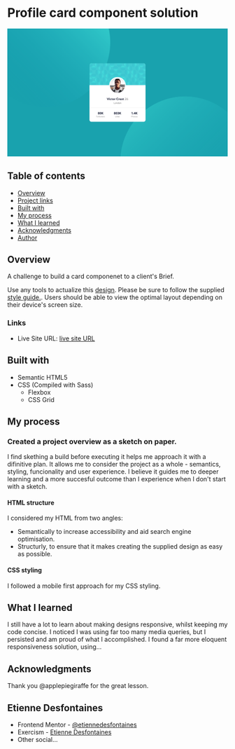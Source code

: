 # Profile card component solution

![](./screenshots/profile-card-component-screenshot.png)

## Table of contents

- [Overview](#overview)
- [Project links](#links)
- [Built with](#built-with)
- [My process](#my-process)
- [What I learned](#what-i-learned)
- [Acknowledgments](#acknowledgments)
- [Author](#etienne-desfontaines)

## Overview

A challenge to build a card componenet to a client's Brief.

Use any tools to actualize this [design](./design).
Please be sure to follow the supplied [style guide.](./style-guide.md).
Users should be able to view the optimal layout depending on their device's screen size.

### Links

- Live Site URL: [live site URL](https://profile-card-component-solution-etiennedesfontaines.netlify.app/)

## Built with

- Semantic HTML5
- CSS (Compiled with Sass)
  - Flexbox
  - CSS Grid

## My process

### Created a project overview as a sketch on paper.

I find skething a build before executing it helps me approach it with a difinitive plan.
It allows me to consider the project as a whole - semantics, styling, funcionality and user experience. I believe it guides me to deeper learning and a more succesful outcome than I experience when I don't start with a sketch.

#### HTML structure

I considered my HTML from two angles:

- Semantically to increase accessibility and aid search engine optimisation.
- Structurly, to ensure that it makes creating the supplied design as easy as possible.

#### CSS styling

I followed a mobile first approach for my CSS styling.

## What I learned

I still have a lot to learn about making designs responsive, whilst keeping my code concise.
I noticed I was using far too many media queries, but I persisted and am proud of what I accomplished. I found a far more eloquent responsiveness solution, using...

## Acknowledgments

Thank you @applepiegiraffe for the great lesson.

## Etienne Desfontaines

- Frontend Mentor - [@etiennedesfontaines](https://www.frontendmentor.io/profile/etiennedesfontaines)
- Exercism - [Etienne Desfontaines](https://exercism.io/profiles/etiennedesfontaines)
- Other social...
